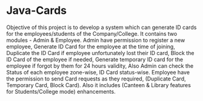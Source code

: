 # Java-Cards
Objective of this project is to develop a system which can generate ID cards for the employees/students of the Company/College. 
It contains two modules - Admin & Employee.
Admin have permission to register a new employee, Generate ID Card for the employee at the time of joining, Duplicate the ID Card if employee unfortunately lost their ID card, Block the ID Card of the employee if needed, Generate temporary ID card for the employee if forgot by them for 24 hours validity, Also Admin can check the Status of each employee zone-wise, ID Card status-wise.
Employee have the permission to send Card requests as they required, (Duplicate Card, Temporary Card, Block Card). 
Also it includes (Canteen & Library features for Students/College mode) enhancements.
